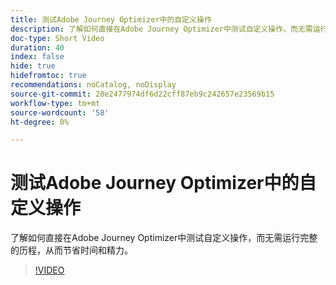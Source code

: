 ```yaml
---
title: 测试Adobe Journey Optimizer中的自定义操作
description: 了解如何直接在Adobe Journey Optimizer中测试自定义操作，而无需运行完整的历程，从而节省时间和精力。
doc-type: Short Video
duration: 40
index: false
hide: true
hidefromtoc: true
recommendations: noCatalog, noDisplay
source-git-commit: 28e2477974df6d22cff87eb9c242657e23569b15
workflow-type: tm+mt
source-wordcount: '58'
ht-degree: 0%

---
```



# 测试Adobe Journey Optimizer中的自定义操作

了解如何直接在Adobe Journey Optimizer中测试自定义操作，而无需运行完整的历程，从而节省时间和精力。

<!-- 62_S522_3442522_39_testing-custom-actions-in-adobe-journey-optimizer -->
>[!VIDEO](https://video.tv.adobe.com/v/3458211/?learn=on&enablevpops=true)
